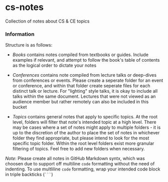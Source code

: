 # cs-notes

Collection of notes about CS &amp; CE topics

<h3>Information</h3>


Structure is as follows:

* *Books* contains notes compiled from textbooks or guides. Include examples if relevant, and attempt to follow the book's table of contents as the logical order to dictate your notes

* *Conferences* contains note compiled from lecture talks or deep-dives from conferences or events. Please create a seperate folder for an event or conference, and within that folder create seperate files for each distinct talk or lecture. For "lighting" style talks, it is okay to include all talks within the same document. Lectures that were not viewed as an audience member but rather remotely can also be included in this bucket

* *Topics* contains general notes that apply to specific topics. At the root level, folders will filter that note's intended topic at a high level. There may be cases where a set of notes might apply to multiple folders - it is up to the discretion of the author to place the set of notes in whichever folder they find appropriate, but please intend to look for the most specific topic folder. Within the root level folders exist more granular filtering of topics. Feel free to add new folders when necessary.

_Note_: Please create all notes in GitHub Markdown syntx, which was choosen due to support off multiline `code` formatting without the need of indenting. To use multliline `code` formatting, wrap your intended code block in triple backticks (`` ``` ``)


